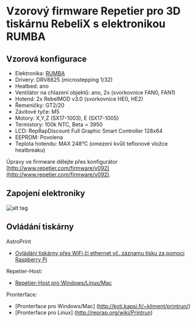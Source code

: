 # Vzorový firmware Repetier pro 3D tiskárnu RebeliX s elektronikou RUMBA

## Vzorová konfigurace

* Elektronika: [RUMBA](http://reprap.org/wiki/RUMBA)
* Drivery: DRV8825 (microstepping 1/32)
* Heatbed: ano
* Ventilátor na chlazení objektů: ano, 2x (svorkovnice FAN0, FAN1)
* Hotend: 2x RebelMOD v3.0 (svorkovnice HE0, HE2)
* Řemeničky: GT2/20
* Závitové tyče: M5
* Motory: X,Y,Z (SX17-1003), E (SX17-1005)
* Termistory: 100k NTC, Beta = 3950
* LCD: RepRapDiscount Full Graphic Smart Controller 128x64
* EEPROM: Povolena
* Teplota hotendu: MAX 248°C (omezení kvůli teflonové vložce heatbreaku)

Úpravy ve firmware dělejte přes konfigurátor [http://www.repetier.com/firmware/v092](http://www.repetier.com/firmware/v092).

## Zapojení elektroniky

![alt tag](http://reprap.org/mediawiki/images/1/17/Rumba4.jpg)

## Ovládání tiskárny

AstroPrint

* [Ovládání tiskárny přes WiFi či ethernet vč. záznamu tisku za pomoci Raspberry Pi](https://www.astroprint.com/)

Repetier-Host:

* [Repetier-Host pro Windows/Linux/Mac](https://www.repetier.com/download-now/)

Pronterface:

* [Pronterface pro Windows/Mac] (http://koti.kapsi.fi/~kliment/printrun/)
* [Pronterface pro Linux] (http://reprap.org/wiki/Printrun)
